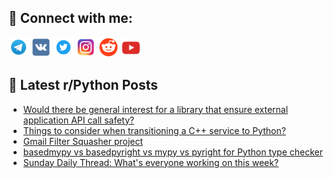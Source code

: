 ## 🔎 Connect with me:
[<img src="https://github.com/bullbesh/bullbesh/blob/main/images/Telegram.png" width="32" height="32" />](https://t.me/bullbesh)
[<img src="https://github.com/bullbesh/bullbesh/blob/main/images/VK.png" width="32" height="32" />](https://vk.com/bullbesh)
[<img src="https://github.com/bullbesh/bullbesh/blob/main/images/Twitter.png" width="32" height="32" />](https://twitter.com/bullbesh1)
[<img src="https://github.com/bullbesh/bullbesh/blob/main/images/Instagram.png" width="32" height="32" />](https://www.instagram.com/bullbesh)
[<img src="https://github.com/bullbesh/bullbesh/blob/main/images/Reddit.png" width="32" height="32" />](https://www.reddit.com/user/bullbesh)
[<img src="https://github.com/bullbesh/bullbesh/blob/main/images/YouTube.png" width="32" height="32" />](https://www.youtube.com/channel/UCtfjRs6uzgq5mfm8S06WTcg)

## 📕 Latest r/Python Posts
<!-- BLOG-POST-LIST:START -->
- [Would there be general interest for a library that ensure external application API call safety?](https://www.reddit.com/r/Python/comments/1bye1tw/would_there_be_general_interest_for_a_library/)
- [Things to consider when transitioning a C++ service to Python?](https://www.reddit.com/r/Python/comments/1bybwq2/things_to_consider_when_transitioning_a_c_service/)
- [Gmail Filter Squasher project](https://www.reddit.com/r/Python/comments/1by2njk/gmail_filter_squasher_project/)
- [basedmypy vs basedpyright vs mypy vs pyright for Python type checker](https://www.reddit.com/r/Python/comments/1by1jtf/basedmypy_vs_basedpyright_vs_mypy_vs_pyright_for/)
- [Sunday Daily Thread: What&#39;s everyone working on this week?](https://www.reddit.com/r/Python/comments/1bxq7tt/sunday_daily_thread_whats_everyone_working_on/)
<!-- BLOG-POST-LIST:END -->
